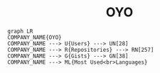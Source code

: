 <h1 align="center">OYO</h1>

```mermaid
graph LR
COMPANY_NAME{OYO}
COMPANY_NAME ---> U{Users} ---> UN[28]
COMPANY_NAME ---> R{Repositories} ---> RN[257]
COMPANY_NAME ---> G{Gists} ---> GN[38]
COMPANY_NAME ---> ML{Most Used<br>Languages}
```
